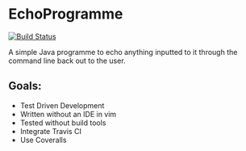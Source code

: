 # EchoProgramme

[![Build Status](https://travis-ci.org/MollieS/EchoProgramme.svg?branch=master)](https://travis-ci.org/MollieS/EchoProgramme)

A simple Java programme to echo anything inputted to it through the command line back out to the user.  

Goals:
-----
* Test Driven Development
* Written without an IDE in vim
* Tested without build tools
* Integrate Travis CI
* Use Coveralls
